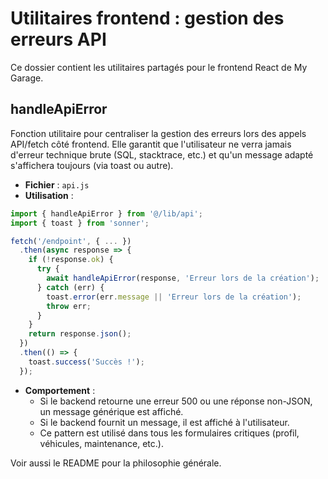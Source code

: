 # Utilitaires frontend : gestion des erreurs API

Ce dossier contient les utilitaires partagés pour le frontend React de My Garage.

## handleApiError

Fonction utilitaire pour centraliser la gestion des erreurs lors des appels API/fetch côté frontend. Elle garantit que l'utilisateur ne verra jamais d'erreur technique brute (SQL, stacktrace, etc.) et qu'un message adapté s'affichera toujours (via toast ou autre).

- **Fichier** : `api.js`
- **Utilisation** :

```js
import { handleApiError } from '@/lib/api';
import { toast } from 'sonner';

fetch('/endpoint', { ... })
  .then(async response => {
    if (!response.ok) {
      try {
        await handleApiError(response, 'Erreur lors de la création');
      } catch (err) {
        toast.error(err.message || 'Erreur lors de la création');
        throw err;
      }
    }
    return response.json();
  })
  .then(() => {
    toast.success('Succès !');
  });
```

- **Comportement** :
  - Si le backend retourne une erreur 500 ou une réponse non-JSON, un message générique est affiché.
  - Si le backend fournit un message, il est affiché à l'utilisateur.
  - Ce pattern est utilisé dans tous les formulaires critiques (profil, véhicules, maintenance, etc.).

Voir aussi le README pour la philosophie générale.
